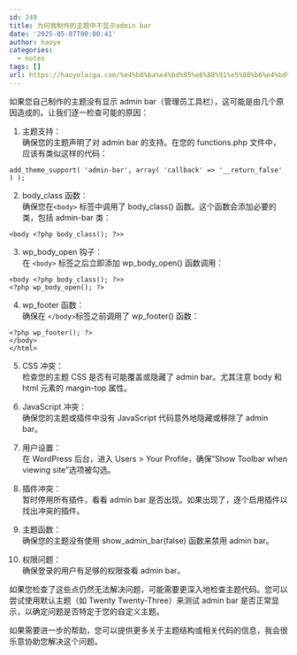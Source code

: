 ```yaml
---
id: 249
title: 为何我制作的主题中不显示admin bar
date: '2025-05-07T00:00:41'
author: haoye
categories:
  - notes
tags: []
url: https://haoyelaiga.com/%e4%b8%ba%e4%bd%95%e6%88%91%e5%88%b6%e4%bd%9c%e7%9a%84%e4%b8%bb%e9%a2%98%e4%b8%ad%e4%b8%8d%e6%98%be%e7%a4%baadmin-bar/
---
```


如果您自己制作的主题没有显示 admin bar（管理员工具栏），这可能是由几个原因造成的。让我们逐一检查可能的原因：

1. 主题支持：\
   确保您的主题声明了对 admin bar 的支持。在您的 functions.php 文件中，应该有类似这样的代码：

```
add_theme_support( 'admin-bar', array( 'callback' => '__return_false' ) );
```

2. body\_class 函数：\
   确保您在`<body>` 标签中调用了 body\_class() 函数。这个函数会添加必要的类，包括 admin-bar 类：

```
<body <?php body_class(); ?>>
```

3. wp\_body\_open 钩子：\
   在 `<body>` 标签之后立即添加 wp\_body\_open() 函数调用：

```
<body <?php body_class(); ?>>
<?php wp_body_open(); ?>
```

4. wp\_footer 函数：\
   确保在 `</body>`标签之前调用了 wp\_footer() 函数：

```
<?php wp_footer(); ?>
</body>
</html>
```

5. CSS 冲突：\
   检查您的主题 CSS 是否有可能覆盖或隐藏了 admin bar。尤其注意 body 和 html 元素的 margin-top 属性。

6. JavaScript 冲突：\
   确保您的主题或插件中没有 JavaScript 代码意外地隐藏或移除了 admin bar。

7. 用户设置：\
   在 WordPress 后台，进入 Users > Your Profile，确保”Show Toolbar when viewing site”选项被勾选。

8. 插件冲突：\
   暂时停用所有插件，看看 admin bar 是否出现。如果出现了，逐个启用插件以找出冲突的插件。

9. 主题函数：\
   确保您的主题没有使用 show\_admin\_bar(false) 函数来禁用 admin bar。

10. 权限问题：\
    确保登录的用户有足够的权限查看 admin bar。

如果您检查了这些点仍然无法解决问题，可能需要更深入地检查主题代码。您可以尝试使用默认主题（如 Twenty Twenty-Three）来测试 admin bar 是否正常显示，以确定问题是否特定于您的自定义主题。

如果需要进一步的帮助，您可以提供更多关于主题结构或相关代码的信息，我会很乐意协助您解决这个问题。
